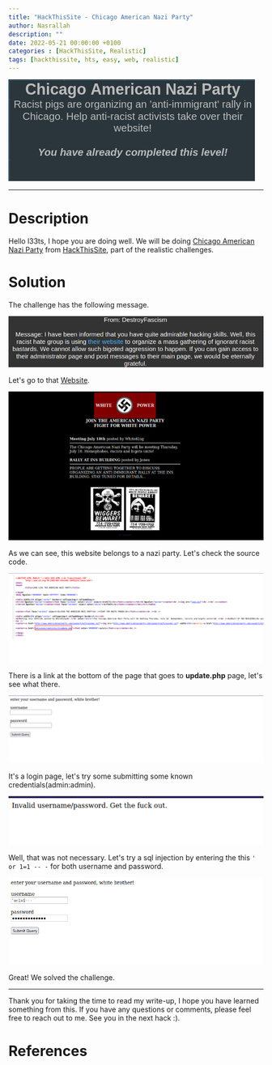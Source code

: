 ```yaml
---
title: "HackThisSite - Chicago American Nazi Party"
author: Nasrallah
description: ""
date: 2022-05-21 00:00:00 +0100
categories : [HackThisSite, Realistic]
tags: [hackthissite, hts, easy, web, realistic]
---
```


![](/assets/img/hackthissite/realistic/rm2/banner.png)

---

# **Description**

Hello l33ts, I hope you are doing well. We will be doing [Chicago American Nazi Party](https://www.hackthissite.org/playlevel/2/) from [HackThisSite](https://www.hackthissite.org/), part of the realistic challenges.

# **Solution**

The challenge has the following message.

![](/assets/img/hackthissite/realistic/rm2/1.png)

Let's go to that [Website](https://www.hackthissite.org/missions/realistic/2/).

![](/assets/img/hackthissite/realistic/rm2/2.png)

As we can see, this website belongs to a nazi party. Let's check the source code.

![](/assets/img/hackthissite/realistic/rm2/3.png)

There is a link at the bottom of the page that goes to **update.php** page, let's see what there.

![](/assets/img/hackthissite/realistic/rm2/4.png)

It's a login page, let's try some submitting some known credentials(admin:admin).

![](/assets/img/hackthissite/realistic/rm2/5.png)

Well, that was not necessary. Let's try a sql injection by entering the this `' or 1=1 -- -` for both username and password.

![](/assets/img/hackthissite/realistic/rm2/6.png)

Great! We solved the challenge.


---

Thank you for taking the time to read my write-up, I hope you have learned something from this. If you have any questions or comments, please feel free to reach out to me. See you in the next hack :).

# References

